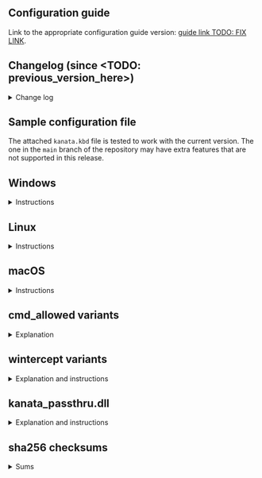  ## Configuration guide

 <!-- NOTE: GitHub release doc seems to not support multiline paragraph joining as opposed to other places markdown is used in GitHub. Keep paragraphs on one line in this file, as ugly as it is to do so. -->

 Link to the appropriate configuration guide version: [guide link TODO: FIX LINK](https://github.com/jtroo/kanata/blob/FIXME/docs/config.adoc).

 ## Changelog (since <TODO: previous_version_here>)

 <details>
 <summary>Change log</summary>
 * TODO: fill this out
 </details>

 ## Sample configuration file

 The attached `kanata.kbd` file is tested to work with the current version. The one in the `main` branch of the repository may have extra features that are not supported in this release.

 ## Windows

 <details>
 <summary>Instructions</summary>

 **NOTE:** All Windows binaries are compiled for x86-64 architectures only.

 Download `kanata.exe`. Optionally, download `kanata.kbd`. With the two files in the same directory, you can double-click the `exe` to start kanata. Kanata does not start a background process, so the window needs to stay open after startup. See [this discussion](https://github.com/jtroo/kanata/discussions/193) for tips to run kanata in the background.

 You need to run `kanata.exe` via `cmd` or `powershell` to use a different configuration file:

 `kanata.exe --cfg <cfg_file>`

 ---

 **NOTE:** The `kanata_winIOv2.exe` variant contains an experimental breaking change that fixes [an issue](https://github.com/jtroo/kanata/issues/152) where the Windows LLHOOK+SendInput version of kanata does not handle `defsrc` consistently compared to other versions and other operating systems. This variant will be of interest to you for any of the following reasons:
 - you are a new user
 - you are a cross-platform user
 - you use multiple language layouts within Windows and want kanata to handle the key positions consistently

 This variant contains the same output change as in the `scancode` variant below, and also changes the input to also operate on scancodes.

 ---

 **NOTE:** The `kanata_legacy_output.exe` variant has the same input `defsrc` handling as the standard `kanata.exe` file. It uses the same output mechanism as the standard `kanata.exe` variant in version 1.6.1 and earlier. In other words the formerly `experimental_scancode` variant is now the default binary. The non-legacy variants contain changes for [an issue](https://github.com/jtroo/kanata/issues/567); the fix is omitted from this legacy variant. The legacy variant is included in case issues are found with the new output mechanism.

 ---

 </details>

 ## Linux

 <details>
 <summary>Instructions</summary>

 **NOTE:** All Linux binaries are compiled for x86 architectures only.

 Download `kanata`.

 Run it in a terminal and point it to a valid configuration file. Kanata does not start a background process, so the window needs to stay open after startup. See [this discussion](https://github.com/jtroo/kanata/discussions/130) for how to set up kanata with systemd.
 ```
 chmod +x kanata   # may be downloaded without executable permissions
 sudo ./kanata --cfg <cfg_file>`
 ```

 To avoid requiring `sudo`, [follow the instructions here](https://github.com/jtroo/kanata/wiki/Avoid-using-sudo-on-Linux).

 </details>

 ## macOS

 <details>
 <summary>Instructions</summary>

 **WARNING**: feature support on macOS [is limited](https://github.com/jtroo/kanata/blob/main/docs/platform-known-issues.adoc#macos).

 ### Instructions for macOS 11 and newer

 Please read through this issue comment:

 https://github.com/jtroo/kanata/issues/1264#issuecomment-2763085239

 Also have a read through this discussion:

 https://github.com/jtroo/kanata/discussions/1537

 ### Old instructions for macOS 11 and newer

 <details>
   <summary>Click to expand</summary>

 First install Karabiner driver for macOS 11 and newer:

- Install the [V6.2.0 Karabiner VirtualHiDDevice Driver](https://github.com/pqrs-org/Karabiner-DriverKit-VirtualHIDDevice/blob/main/dist/Karabiner-DriverKit-VirtualHIDDevice-6.2.0.pkg).

 To activate it:

 ```
 sudo /Applications/.Karabiner-VirtualHIDDevice-Manager.app/Contents/MacOS/Karabiner-VirtualHIDDevice-Manager activate
 ```

 Then you need to run the daemon. You should run this in the background somehow or leave the terminal window where you run this command open.

 ```
 sudo '/Library/Application Support/org.pqrs/Karabiner-DriverKit-VirtualHIDDevice/Applications/Karabiner-VirtualHIDDevice-Daemon.app/Contents/MacOS/Karabiner-VirtualHIDDevice-Daemon'
 ```

 </details>

 ### Install Karabiner driver for macOS 10 and older:

 - Install the [Karabiner kernel extension](https://github.com/pqrs-org/Karabiner-VirtualHIDDevice).

 ### After installing the appropriate driver for your OS (both macOS <=10 and >=11)

 Download a `kanata_macos` variant.

 Run it in a terminal and point it to a valid configuration file. Kanata does not start a background process, so the window needs to stay open after startup.

 Example
 ```
 chmod +x kanata_macos_arm64   # may be downloaded without executable permissions
 sudo ./kanata_macos_arm64 --cfg <cfg_file>`
 ```

 ### Add permissions

 If Kanata is not behaving correctly, you may need to add permissions. Please see this issue: [link to macOS permissions issue](https://github.com/jtroo/kanata/issues/1211).

 </details>

 ## cmd\_allowed variants

 <details>
 <summary>Explanation</summary>

 The binaries with the name `cmd_allowed` are conditionally compiled with the `cmd` action enabled.

 Using the regular binaries, there is no way to get the `cmd` action to work. This action is restricted behind conditional compilation because I consider the action to be a security risk that should be explicitly opted into and completely forbidden by default.

 </details>

 ## wintercept variants

 <details>
 <summary>Explanation and instructions</summary>

 ### Warning: known issue

 This issue in the Interception driver exists: https://github.com/oblitum/Interception/issues/25. This will affect you if you put your PC to sleep instead of shutting it down, or if you frequently plug/unplug USB devices.

 ### Description

 These variants use the [Interception driver](https://github.com/oblitum/Interception) instead of Windows hooks. You will need to install the driver using the release or from the [copy in this repo](https://github.com/jtroo/kanata/tree/main/assets). The benefit of using this driver is that it is a lower-level mechanism than Windows hooks. This means `kanata` will work in more applications.

 ### Steps to install the driver

 - extract the `.zip`
 - run a shell with administrator privilege
 - run the script `"command line installer/install-interception.exe"`
 - reboot

 ### Additional installation steps

 The above steps are those recommended by the interception driver author. However, I have found that those steps work inconsistently and sometimes the dll stops being able to be loaded. I think it has something to do with being installed in the privileged location of `system32\drivers`.

 To help with the dll issue, you can copy the following file in the zip archive to the directory that kanata starts from: `Interception\library\x64\interception.dll`.

 E.g. if you start kanata from your `Documents` folder, put the file there:

 ```
 C:\Users\my_user\Documents\
     kanata_wintercept.exe
     kanata.kbd
     interception.dll
 ```

 </details>

 ## kanata\_passthru.dll

 <details>
 <summary>Explanation and instructions</summary>

 The Windows `kanata_passthru.dll` file allows using Kanata as a library within AutoHotkey to avoid conflicts between keyboard hooks installed by both. You can channel keyboard input events received by AutoHotkey into Kanata's keyboard engine and get the transformed keyboard output events (per your Kanata config) that AutoHotkey can then send to the OS.

 To make use of this, download `kanata_passthru.dll`, then the [simulated_passthru_ahk](https://github.com/jtroo/kanata/blob/main/docs/simulated_passthru_ahk) folder with a brief example, place the dll there, open `kanata_passthru.ahk` to read what the example does and then double-click to launch it.
 </details>

 ## sha256 checksums

 <details>
 <summary>Sums</summary>

 ```
 TODO: fill this out
 ```

 </details>
